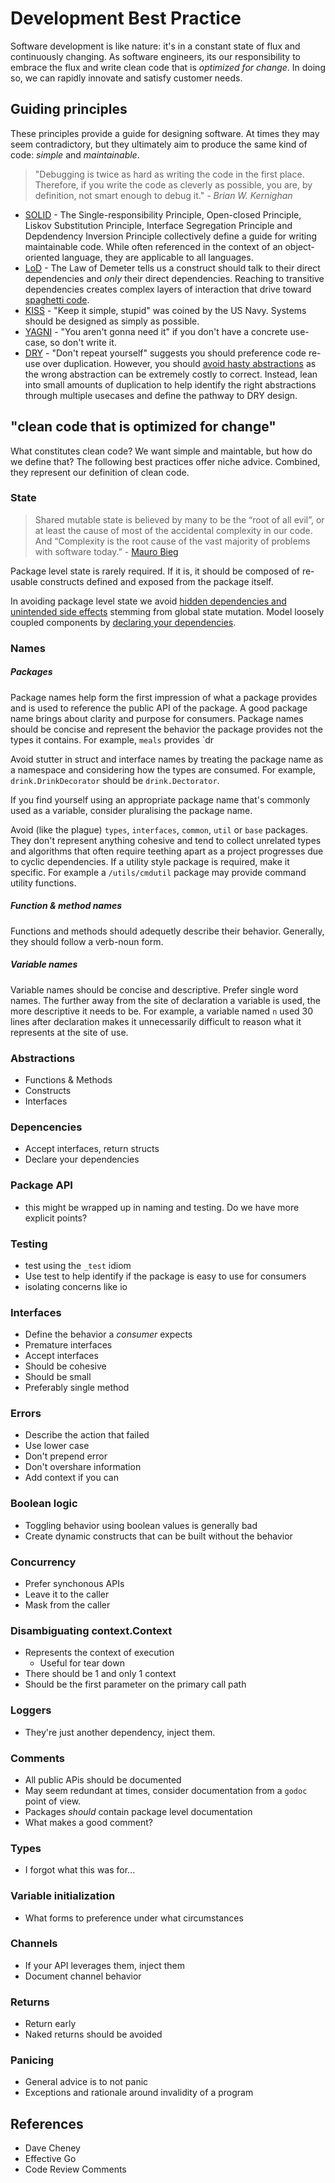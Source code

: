 # Development Best Practice

Software development is like nature: it's in a constant state of flux and continuously changing. As software engineers, its our responsibility to embrace the flux and write clean code that is _optimized for change_. In doing so, we can rapidly innovate and satisfy customer needs.

## Guiding principles

These principles provide a guide for designing software. At times they may seem contradictory, but they ultimately aim to produce the same kind of code: _simple_ and _maintainable_.

> "Debugging is twice as hard as writing the code in the first place. Therefore, if you write the code as cleverly as possible, you are, by definition, not smart enough to debug it." - _Brian W. Kernighan_

- [SOLID](https://www.digitalocean.com/community/conceptual_articles/s-o-l-i-d-the-first-five-principles-of-object-oriented-design#single-responsibility-principle) - The Single-responsibility Principle, Open-closed Principle, Liskov Substitution Principle, Interface Segregation Principle and Depdendency Inversion Principle collectively define a guide for writing maintainable code. While often referenced in the context of an object-oriented language, they are applicable to all languages.
- [LoD](https://en.wikipedia.org/wiki/Law_of_Demeter) - The Law of Demeter tells us a construct should talk to their direct dependencies and _only_ their direct dependencies. Reaching to transitive dependencies creates complex layers of interaction that drive toward [spaghetti code](https://en.wikipedia.org/wiki/Spaghetti_code).
- [KISS](https://people.apache.org/~fhanik/kiss.html) - "Keep it simple, stupid" was coined by the US Navy. Systems should be designed as simply as possible.
- [YAGNI](https://martinfowler.com/bliki/Yagni.html) - "You aren't gonna need it" if you don't have a concrete use-case, so don't write it.
- [DRY](https://en.wikipedia.org/wiki/Don%27t_repeat_yourself) - "Don't repeat yourself" suggests you should preference code re-use over duplication. However, you should [avoid hasty abstractions](https://sandimetz.com/blog/2016/1/20/the-wrong-abstraction) as the wrong abstraction can be extremely costly to correct. Instead, lean into small amounts of duplication to help identify the right abstractions through multiple usecases and define the pathway to DRY design.

## "clean code that is optimized for change"

What constitutes clean code? We want simple and maintable, but how do we define that? The following best practices offer niche advice. Combined, they represent our definition of clean code.

### State

> Shared mutable state is believed by many to be the “root of all evil”, or at least the cause of most of the accidental complexity in our code. And “Complexity is the root cause of the vast majority of problems with software today.” - [Mauro Bieg](https://mb21.github.io/blog/2021/01/23/pure-functional-programming-and-shared-mutable-state.html#the-root-of-all-evil)

Package level state is rarely required. If it is, it should be composed of re-usable constructs defined and exposed from the package itself.

In avoiding package level state we avoid [hidden dependencies and unintended side effects](https://dave.cheney.net/practical-go/presentations/gophercon-israel.html#_avoid_package_level_state) stemming from global state mutation. Model loosely coupled components by [declaring your dependencies](#dependencies).

### Names

##### Packages

Package names help form the first impression of what a package provides and is used to reference the public API of the package. A good package name brings about clarity and purpose for consumers. Package names should be concise and represent the behavior the package provides not the types it contains. For example, `meals` provides `dr

Avoid stutter in struct and interface names by treating the package name as a namespace and considering how the types are consumed. For example, `drink.DrinkDecorator` should be `drink.Dectorator`.

If you find yourself using an appropriate package name that's commonly used as a variable, consider pluralising the package name.

Avoid (like the plague) `types`, `interfaces`, `common`, `util` or `base` packages. They don't represent anything cohesive and tend to collect unrelated types and algorithms that often require teething apart as a project progresses due to cyclic dependencies. If a utility style package is required, make it specific. For example a `/utils/cmdutil` package may provide command utility functions.

##### Function & method names

Functions and methods should adequetly describe their behavior. Generally, they should follow a verb-noun form.

##### Variable names

Variable names should be concise and descriptive. Prefer single word names. The further away from the site of declaration a variable is used, the more descriptive it needs to be. For example, a variable named `n` used 30 lines after declaration makes it unnecessarily difficult to reason what it represents at the site of use.

### Abstractions

- Functions & Methods
- Constructs
- Interfaces

### <a nane="dependencies"></a> Depencencies

- Accept interfaces, return structs
- Declare your dependencies

### Package API

- this might be wrapped up in naming and testing. Do we have more explicit points?

### Testing

- test using the `_test` idiom
- Use test to help identify if the package is easy to use for consumers
- isolating concerns like io

### Interfaces

- Define the behavior a _consumer_ expects
- Premature interfaces
- Accept interfaces
- Should be cohesive
- Should be small
- Preferably single method

### Errors

- Describe the action that failed
- Use lower case
- Don't prepend error
- Don't overshare information 
- Add context if you can

### Boolean logic

- Toggling behavior using boolean values is generally bad
- Create dynamic constructs that can be built without the behavior

### Concurrency

- Prefer synchonous APIs
- Leave it to the caller
- Mask from the caller

### Disambiguating context.Context

- Represents the context of execution
    - Useful for tear down
- There should be 1 and only 1 context
- Should be the first parameter on the primary call path

### Loggers

- They're just another dependency, inject them.

###  Comments

- All public APis should be documented
- May seem redundant at times, consider documentation from a `godoc` point of view.
- Packages _should_ contain package level documentation
- What makes a good comment?

### Types

- I forgot what this was for...

### Variable initialization

- What forms to preference under what circumstances

### Channels

- If your API leverages them, inject them
- Document channel behavior

### Returns

- Return early
- Naked returns should be avoided

### Panicing

- General advice is to not panic
- Exceptions and rationale around invalidity of a program


## References

- Dave Cheney
- Effective Go
- Code Review Comments